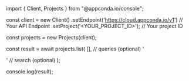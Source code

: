 import { Client, Projects } from "@appconda.io/console";

const client = new Client()
    .setEndpoint('https://cloud.appconda.io/v1') // Your API Endpoint
    .setProject('<YOUR_PROJECT_ID>'); // Your project ID

const projects = new Projects(client);

const result = await projects.list(
    [], // queries (optional)
    '<SEARCH>' // search (optional)
);

console.log(result);

